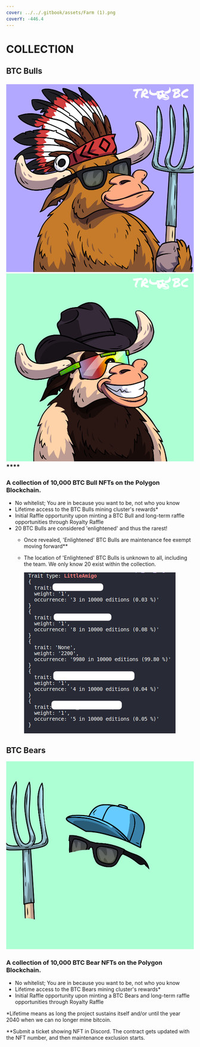 ```yaml
---
cover: ../../.gitbook/assets/Farm (1).png
coverY: -446.4
---
```


# COLLECTION

## BTC Bulls

### ****![](../../.gitbook/assets/47.png)****![](../../.gitbook/assets/62.png)****

### **A collection of 10,000 BTC Bull NFTs on the Polygon Blockchain.**&#x20;

* No whitelist; You are in because you want to be, not who you know
* Lifetime access to the BTC Bulls mining cluster's rewards\*
* Initial Raffle opportunity upon minting a BTC Bull and long-term raffle opportunities through Royalty Raffle
* &#x20;20 BTC Bulls are considered 'enlightened' and thus the rarest!&#x20;
  * Once revealed, 'Enlightened' BTC Bulls are maintenance fee exempt moving forward\*\* &#x20;
  *   The location of 'Enlightened' BTC Bulls is unknown to all, including the team. We only know 20 exist within the collection.

      <img src="../../.gitbook/assets/image (4).png" alt="" data-size="original">

## BTC Bears

![](<../../.gitbook/assets/invisible2-modified (2).png>)

### **A collection of 10,000 BTC Bear NFTs on the Polygon Blockchain.**&#x20;

* No whitelist; You are in because you want to be, not who you know
* Lifetime access to the BTC Bears mining cluster's rewards\*
* Initial Raffle opportunity upon minting a BTC Bears and long-term raffle opportunities through Royalty Raffle



\*Lifetime means as long the project sustains itself and/or until the year 2040 when we can no longer mine bitcoin.  &#x20;

\*\*Submit a ticket showing NFT in Discord. The contract gets updated with the NFT number, and then maintenance exclusion starts.&#x20;
